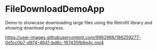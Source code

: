# FileDownloadDemoApp

Demo to showcase downloading large files using the Retrofit library and showing download progress.


https://user-images.githubusercontent.com/9962966/186259277-0d1cc0b7-d974-4641-bd6c-167435fb6e4c.mp4

